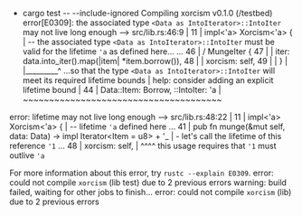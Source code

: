 + cargo test -- --include-ignored
   Compiling xorcism v0.1.0 (/testbed)
error[E0309]: the associated type `<Data as IntoIterator>::IntoIter` may not live long enough
  --> src/lib.rs:46:9
   |
11 |   impl<'a> Xorcism<'a> {
   |        -- the associated type `<Data as IntoIterator>::IntoIter` must be valid for the lifetime `'a` as defined here...
...
46 | /         MungeIter {
47 | |             iter: data.into_iter().map(|item| *item.borrow()),
48 | |             xorcism: self,
49 | |         }
   | |_________^ ...so that the type `<Data as IntoIterator>::IntoIter` will meet its required lifetime bounds
   |
help: consider adding an explicit lifetime bound
   |
44 |         Data::Item: Borrow<u8>, <Data as IntoIterator>::IntoIter: 'a
   |                               ~~~~~~~~~~~~~~~~~~~~~~~~~~~~~~~~~~~~~~

error: lifetime may not live long enough
  --> src/lib.rs:48:22
   |
11 | impl<'a> Xorcism<'a> {
   |      -- lifetime `'a` defined here
...
41 |     pub fn munge<Data>(&mut self, data: Data) -> impl Iterator<Item = u8> + '_
   |                        - let's call the lifetime of this reference `'1`
...
48 |             xorcism: self,
   |                      ^^^^ this usage requires that `'1` must outlive `'a`

For more information about this error, try `rustc --explain E0309`.
error: could not compile `xorcism` (lib test) due to 2 previous errors
warning: build failed, waiting for other jobs to finish...
error: could not compile `xorcism` (lib) due to 2 previous errors
